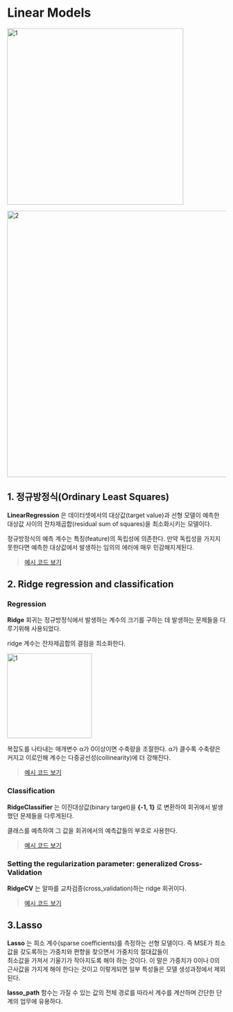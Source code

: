 # Linear Models

<img width="406" alt="1" src="https://user-images.githubusercontent.com/43739827/86226136-2e202a00-bbc6-11ea-9792-e822f0274565.png"></img>  

<img width="613" alt="2" src="https://user-images.githubusercontent.com/43739827/86226145-30828400-bbc6-11ea-99e0-43b7b18a91e4.png"></img>  

## 1. 정규방정식(Ordinary Least Squares)  

**LinearRegression** 은 데이터셋에서의 대상값(target value)과 선형 모델이 예측한 대상값 사이의 잔차제곱합(residual sum of squares)을 최소화시키는 모델이다.  

정규방정식의 예측 계수는 특징(feature)의 독립성에 의존한다. 만약 독립성을 가지지 못한다면 예측한 대상값에서 발생하는 임의의 에러에 매우 민감해지게된다.  

> [예시 코드 보기](https://github.com/galaxy1014/ML_module_summary/blob/master/Scikit-learn/1.%20Supervised%20learning/2.%20Linear%20Model/Ridge%20Classification.ipynb)  

## 2. Ridge regression and classification  

### Regression  

**Ridge** 회귀는 정규방정식에서 발생하는 계수의 크기를 구하는 데 발생하는 문제들을 다루기위해 사용되었다.  

ridge 계수는 잔차제곱합의 결점을 최소화한다.  

<img width="195" alt="1" src="https://user-images.githubusercontent.com/43739827/86231277-447db400-bbcd-11ea-96e9-9934b53a565e.png"></img>  

복잡도를 나타내는 매개변수 α가 0이상이면 수축량을 조절한다. α가 클수록 수축량은 커지고 이로인해 계수는 다중공선성(collinearity)에 더 강해진다.  

> [예시 코드 보기](https://github.com/galaxy1014/ML_module_summary/blob/master/Scikit-learn/1.%20Supervised%20learning/2.%20Linear%20Model/Ridge%20Regression.ipynb)  

### Classification  

**RidgeClassifier** 는 이진대상값(binary target)을 **{-1, 1}** 로 변환하여 회귀에서 발생했던 문제들을 다루게된다.  

클래스를 예측하여 그 값을 회귀에서의 예측값들의 부호로 사용한다.  

> [예시 코드 보기](https://github.com/galaxy1014/ML_module_summary/blob/master/Scikit-learn/1.%20Supervised%20learning/2.%20Linear%20Model/Ridge%20Classification.ipynb)  

### Setting the regularization parameter: generalized Cross-Validation  

**RidgeCV** 는 알파를 교차검증(cross_validation)하는 ridge 회귀이다.

> [예시 코드 보기](https://github.com/galaxy1014/ML_module_summary/blob/master/Scikit-learn/1.%20Supervised%20learning/2.%20Linear%20Model/RidgeCV.ipynb)

## 3.Lasso  

**Lasso** 는 희소 계수(sparse coefficients)를 측정하는 선형 모델이다. 즉 MSE가 최소값을 갖도록하는 가중치와 편향을 찾으면서 가중치의 절대값들이  
최소값을 가져서 기울기가 작아지도록 해야 하는 것이다. 이 말은 가중치가 0이나 0의 근사값을 가지게 해야 한다는 것이고 이렇게되면 일부 특성들은 모델 생성과정에서 제외된다.  

**lasso_path** 함수는 가질 수 있는 값의 전체 경로를 따라서 계수를 계산하며 간단한 단계의 업무에 유용하다.  
